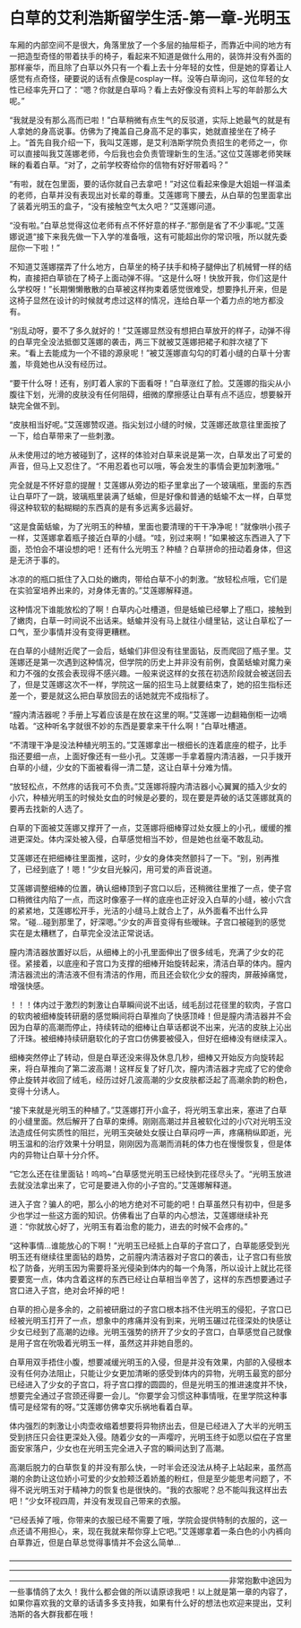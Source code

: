 # 白草的艾利浩斯留学生活-第一章-光明玉

车厢的内部空间不是很大，角落里放了一个多层的抽屉柜子，而靠近中间的地方有一把造型奇怪的带着扶手的椅子，看起来不知道是做什么用的，装饰并没有外面的那样豪华，而且除了白草以外只有一个看上去十分年轻的女性，但是她的穿着让人感觉有点奇怪，硬要说的话有点像是cosplay一样。没等白草询问，这位年轻的女性已经率先开口了：“嗯？你就是白草吗？看上去好像没有资料上写的年龄那么大呢。”

“我就是没有那么高而已啦！”白草稍微有点生气的反驳道，实际上她最气的就是有人拿她的身高说事。仿佛为了掩盖自己身高不足的事实，她就直接坐在了椅子上。“首先自我介绍一下，我叫艾莲娜，是艾利浩斯学院负责招生的老师之一，你可以直接叫我艾莲娜老师，今后我也会负责管理新生的生活。”这位艾莲娜老师笑眯眯的看着白草。“对了，之前学校寄给你的信物有好好带着吗？”

“有啦，就在包里面，要的话你就自己去拿吧！”对这位看起来像是大姐姐一样温柔的老师，白草并没有表现出对长辈的尊重。艾莲娜弯下腰去，从白草的包里面拿出了装着光明玉的盒子，“没有接触空气太久吧？”艾莲娜问道。

“没有啦。”白草总觉得这位老师有点不怀好意的样子.“那倒是省了不少事呢。”艾莲娜说道“接下来我先做一下入学的准备哦，这有可能超出你的常识哦，所以就先委屈你一下啦！”

不知道艾莲娜摆弄了什么地方，白草坐的椅子扶手和椅子腿伸出了机械臂一样的结构，直接把白草锁在了椅子上面动弹不得。“这是什么呀！快放开我，你们这是什么学校呀！”长期懒懒散散的白草被这样拘束着感觉很难受，想要挣扎开来，但是这椅子显然在设计的时候就考虑过这样的情况，连给白草一个着力点的地方都没有。

“别乱动呀，要不了多久就好的！”艾莲娜显然没有想把白草放开的样子，动弹不得的白草完全没法抵御艾莲娜的袭击，两三下就被艾莲娜把裙子和胖次褪了下来。“看上去能成为一个不错的源泉呢！”被艾莲娜直勾勾的盯着小缝的白草十分害羞，毕竟她也从没有经历过。

“要干什么呀！还有，别盯着人家的下面看呀！”白草涨红了脸。艾莲娜的指尖从小腹往下划，光滑的皮肤没有任何阻碍，细微的摩擦感让白草有点不适应，想要躲开缺完全做不到。

“皮肤相当好呢。”艾莲娜赞叹道。指尖划过小缝的时候，艾莲娜还故意往里面按了一下，给白草带来了一些刺激。

从未使用过的地方被碰到了，这样的体验对白草来说是第一次，白草发出了可爱的声音，但马上又忍住了。“不用忍着也可以哦，等会发生的事情会更加刺激哦。”

完全就是不怀好意的提醒！艾莲娜从旁边的柜子里拿出了一个玻璃瓶，里面的东西让白草吓了一跳，玻璃瓶里装满了蛞蝓，但是好像和普通的蛞蝓不太一样，白草觉得这种软软的黏糊糊的东西真的是有多远离多远最好。

“这是食菌蛞蝓，为了光明玉的种植，里面也要清理的干干净净呢！”就像哄小孩子一样，艾莲娜拿着瓶子接近白草的小缝。“哇，别过来啊！”如果被这东西进入了下面，恐怕会不堪设想的吧！还有什么光明玉？种植？白草拼命的扭动着身体，但这是无济于事的。

冰凉的的瓶口抵住了入口处的嫩肉，带给白草不小的刺激。“放轻松点哦，它们是在实验室培养出来的，对身体无害的。”艾莲娜解释道。

这种情况下谁能放松的了啊！白草内心吐槽道，但是蛞蝓已经攀上了瓶口，接触到了嫩肉，白草一时间说不出话来。蛞蝓并没有马上就往小缝里钻，这让白草松了一口气，至少事情并没有变得更糟糕。

在白草的小缝附近爬了一会后，蛞蝓们非但没有往里面钻，反而爬回了瓶子里。艾莲娜还是第一次遇到这种情况，但学院的历史上并非没有前例，食菌蛞蝓对魔力亲和力不强的女孩会表现得不感兴趣。一般来说这样的女孩在初选阶段就会被送回去了，但是艾莲娜这次不一样，学院这一届的招生马上就要结束了，她的招生指标还差一个，要是就这么把白草放回去的话她就完不成指标了。

“膣内清洁器呢？手册上写着应该是在放在这里的啊。”艾莲娜一边翻箱倒柜一边嘀咕着。“这种听名字就很不妙的东西是要拿来干什么啊！”白草吐槽道。

“不清理干净是没法种植光明玉的。”艾莲娜拿出一根细长的连着底座的棍子，比手指还要细一点，上面好像还有一些小孔。艾莲娜一手拿着膣内清洁器，一只手拨开白草的小缝，少女的下面被看得一清二楚，这让白草十分难为情。

“放轻松点，不然疼的话我可不负责。”艾莲娜将膣内清洁器小心翼翼的插入少女的小穴，种植光明玉的时候处女血的时候是必要的，现在要是弄破的话艾莲娜就真的要再去找新的人选了。

白草的下面被艾莲娜又撑开了一点，艾莲娜将细棒穿过处女膜上的小孔，缓缓的推进更深处。体内深处被入侵，白草感觉相当不妙，但是她也丝毫不敢乱动。

艾莲娜还在把细棒往里面推，这时，少女的身体突然颤抖了一下。“别，别再推了，已经到底了！嗯！”少女目光躲闪，用可爱的声音说道。

艾莲娜调整细棒的位置，确认细棒顶到子宫口以后，还稍微往里推了一点，使子宫口稍微往内陷了一点，而这时像塞子一样的底座也正好没入白草的小缝，被小穴含的紧紧地，艾莲娜松开手，光洁的小缝马上就合上了，从外面看不出什么异常。“碰…碰到那里了，好深嗯。”少女的声音变得有些暧昧。子宫口被碰到的感觉实在是太糟糕了，白草完全没法正常说话。

膣内清洁器放置好以后，从细棒上的小孔里面伸出了很多绒毛，充满了少女的花径。紧接着，以底座和子宫口为支撑的细棒开始旋转起来，清洁白草的体内。膣内清洁器流出的清洁液不但有清洁的作用，而且还会软化少女的膣肉，屏蔽掉痛觉，增强快感。

！！！体内过于激烈的刺激让白草瞬间说不出话，绒毛刮过花径里的软肉，子宫口的软肉被细棒旋转研磨的感觉瞬间将白草推向了快感顶峰！但是膣内清洁器并不会因为白草的高潮而停止，持续转动的细棒让白草话都说不出来，光洁的皮肤上沁出了汗珠。被细棒持续研磨软化的子宫口仿佛要被侵入，但好在细棒没有继续深入。

细棒突然停止了转动，但是白草还没来得及休息几秒，细棒又开始反方向旋转起来，将白草推向了第二波高潮！这样反复了好几次，膣内清洁器才完成了它的使命停止旋转并收回了绒毛，经历过好几波高潮的少女皮肤都泛起了高潮余韵的粉色，变得十分诱人。

“接下来就是光明玉的种植了。”艾莲娜打开小盒子，将光明玉拿出来，塞进了白草的小缝里面。然后解开了白草的束缚。刚刚高潮过并且被软化过的小穴对光明玉没法造成任何实质性的阻拦，光明玉突破处女膜让白草闷哼一声，疼痛稍纵即逝，光明玉温和的治疗效果十分明显，刚刚因为高潮而消耗的体力也在慢慢恢复，但是体内的异物让白草十分介怀。

“它怎么还在往里面钻！呜呜~”白草感觉光明玉已经快到花径尽头了。“光明玉放进去就没法拿出来了，它可是要进入你的小子宫的。”艾莲娜解释道。

进入子宫？骗人的吧，那么小的地方绝对不可能的吧！白草虽然只有初中，但是多少也学过一些这方面的知识。仿佛看出了白草的内心想法，艾莲娜继续补充道：“你就放心好了，光明玉有着治愈的能力，进去的时候不会疼的。”

“这种事情…谁能放心的下啊！”光明玉已经抵上白草的子宫口了，白草能感受到光明玉还有继续往里面钻的趋势，之前膣内清洁器对子宫口的袭击，让子宫口有些放松了防备，光明玉因为需要将圣光侵染到体内的每一个角落，所以设计上就比花径要要宽一点，体内含着这样的东西已经让白草相当辛苦了，这样的东西想要通过子宫口进入子宫，绝对会坏掉的吧！

白草的担心是多余的，之前被研磨过的子宫口根本挡不住光明玉的侵犯，子宫口已经被光明玉打开了一点，想象中的疼痛并没有到来，光明玉碾过花径深处的快感让少女已经到了高潮的边缘。光明玉强势的挤开了少女的子宫口，白草感觉自己就像是用子宫在吮吸着光明玉一样，虽然这并非她自愿的。

白草用双手捂住小腹，想要减缓光明玉的入侵，但是并没有效果，内部的入侵根本没有任何办法阻止，只能让少女更加清晰的感受到体内的异物，光明玉最宽的部分已经进入了少女的子宫口，将子宫口撑的圆圆的，但是光明玉的推进速度并不快，想要完全通过子宫颈还得要一会儿。“你要学会习惯这种事情哦，在里学院这种事情可是经常有的呀。”艾莲娜仿佛幸灾乐祸地看着白草。

体内强烈的刺激让小肉壶收缩着想要将异物挤出去，但是已经进入了大半的光明玉受到挤压只会往更深处入侵。随着少女的一声嘤咛，光明玉终于如愿以偿在子宫里面安家落户，少女也在光明玉完全进入子宫的瞬间达到了高潮。

高潮后脱力的白草恢复的并没有那么快，一时半会还没法从椅子上站起来，虽然高潮的余韵让这位娇小可爱的少女脸颊泛着娇羞的粉红，但是至少能思考问题了，不得不说光明玉对于精神力的恢复也是很快的。“我的衣服呢？总不能叫我这样出去吧！”少女环视四周，并没有发现自己带来的衣服。

“已经丢掉了哦，你带来的衣服已经不需要了哦，学院会提供特制的衣服的，这一点还请不用担心，来，现在我就来帮你穿上它吧。”艾莲娜拿着一条白色的小内裤向白草靠近，但是白草总觉得事情并不会这么简单…

————————————————————————————————————————————————————————————————————————————————————————————————————非常抱歉中途因为一些事情鸽了太久！我什么都会做的所以请原谅我吧！以上就是第一章的内容了，如果你喜欢我的文章的话请多多支持我，如果有什么好的想法也欢迎来提出，艾利浩斯的各大群我都在哦！

